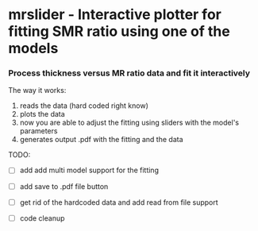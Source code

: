 # mrslider - Interactive plotter for fitting SMR ratio using one of the models

</hr>

### Process thickness versus MR ratio data and fit it interactively

The way it works:

1. reads the data (hard coded right know)
2. plots the data
3. now you are able to adjust the fitting using sliders with the model's parameters
4. generates output .pdf with the fitting and the data

</hr>

TODO:

- [ ] add add multi model support for the fitting 
- [ ] add save to .pdf file button
- [ ] get rid of the hardcoded data and add read from file support
- [ ] code cleanup

